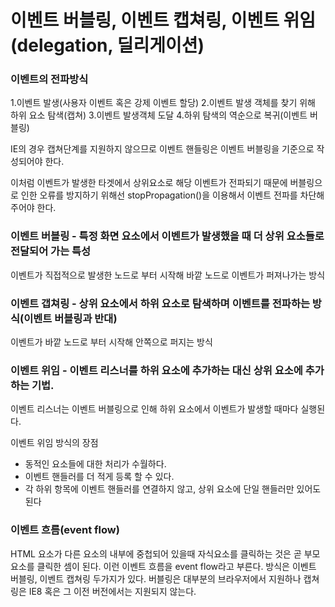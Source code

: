 # 이벤트 버블링, 이벤트 캡쳐링, 이벤트 위임(delegation, 딜리게이션)

### 이벤트의 전파방식
1.이벤트 발생(사용자 이벤트 혹은 강제 이벤트 할당)
2.이벤트 발생 객체를 찾기 위해 하위 요소 탐색(캡쳐)
3.이벤트 발생객체 도달
4.하위 탐색의 역순으로 복귀(이벤트 버블링)

IE의 경우 캡쳐단계를 지원하지 않으므로 이벤트 핸들링은 이벤트 버블링을 기준으로 작성되어야 한다.

이처럼 이벤트가 발생한 타겟에서 상위요소로 해당 이벤트가 전파되기 때문에 
버블링으로 인한 오류를 방지하기 위해선 stopPropagation()을 이용해서 이벤트 전파를 차단해주어야 한다.

### 이벤트 버블링 - 특정 화면 요소에서 이벤트가 발생했을 때 더 상위 요소들로 전달되어 가는 특성
이벤트가 직접적으로 발생한 노드로 부터 시작해 바깥 노드로 이벤트가 퍼져나가는 방식

### 이벤트 갭쳐링 - 상위 요소에서 하위 요소로 탐색하며 이벤트를 전파하는 방식(이벤트 버블링과 반대)
이벤트가 바깥 노드로 부터 시작해 안쪽으로 퍼지는 방식

### 이벤트 위임 - 이벤트 리스너를 하위 요소에 추가하는 대신 상위 요소에 추가하는 기법. 
이벤트 리스너는 이벤트 버블링으로 인해 하위 요소에서 이벤트가 발생할 때마다 실행된다.
   
이벤트 위임 방식의 장점
* 동적인 요소들에 대한 처리가 수월하다.
* 이벤트 핸들러를 더 적게 등록 할 수 있다.
* 각 하위 항목에 이벤트 핸들러를 연결하지 않고, 상위 요소에 단일 핸들러만 있어도 된다



### 이벤트 흐름(event flow)
HTML 요소가 다른 요소의 내부에 중첩되어 있을때 자식요소를 클릭하는 것은 곧 부모요소를 클릭한 셈이 된다. 
이런 이벤트 흐름을 event flow라고 부른다. 방식은 이벤트 버블링, 이벤트 캡쳐링 두가지가 있다. 
버블링은 대부분의 브라우저에서 지원하나 캡쳐링은 IE8 혹은 그 이전 버전에서는 지원되지 않는다.
